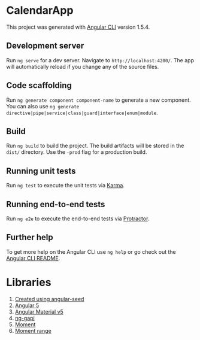 # CalendarApp

This project was generated with [Angular CLI](https://github.com/angular/angular-cli) version 1.5.4.

## Development server

Run `ng serve` for a dev server. Navigate to `http://localhost:4200/`. The app will automatically reload if you change any of the source files.

## Code scaffolding

Run `ng generate component component-name` to generate a new component. You can also use `ng generate directive|pipe|service|class|guard|interface|enum|module`.

## Build

Run `ng build` to build the project. The build artifacts will be stored in the `dist/` directory. Use the `-prod` flag for a production build.

## Running unit tests

Run `ng test` to execute the unit tests via [Karma](https://karma-runner.github.io).

## Running end-to-end tests

Run `ng e2e` to execute the end-to-end tests via [Protractor](http://www.protractortest.org/).

## Further help

To get more help on the Angular CLI use `ng help` or go check out the [Angular CLI README](https://github.com/angular/angular-cli/blob/master/README.md).

# Libraries #

1. [ Created using angular-seed ](https://github.com/angular/angular-seed)
2. [ Angular 5 ](https://angular.io/)
3. [ Angular Material v5](https://v5.material.angular.io/)
4. [ ng-gapi ](https://github.com/rubenCodeforges/ng-gapi)
5. [ Moment ](https://momentjs.com/)
6. [ Moment range ](https://github.com/rotaready/moment-range)
